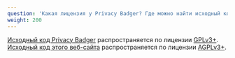 ```yaml
---
question: 'Какая лицензия у Privacy Badger? Где можно найти исходный код Privacy Badger?'
weight: 200
---
```


[Исходный код Privacy Badger](https://github.com/EFForg/privacybadger) распространяется по лицензии [GPLv3+](https://spdx.org/licenses/GPL-3.0-or-later.html). [Исходный код этого веб-сайта](https://github.com/EFForg/privacybadger-website) распространяется по лицензии [AGPLv3+](https://spdx.org/licenses/AGPL-3.0-or-later.html).
